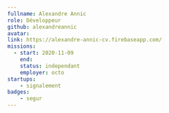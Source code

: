 ```yaml
---
fullname: Alexandre Annic
role: Développeur
github: alexandreannic
avatar:
link: https://alexandre-annic-cv.firebaseapp.com/
missions:
  - start: 2020-11-09
    end: 
    status: independant
    employer: octo
startups:
    - signalement
badges:
    - segur
---
```

